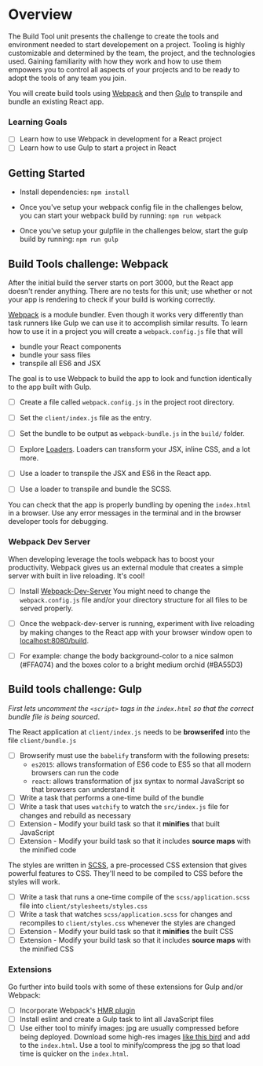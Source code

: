 # Overview

The Build Tool unit presents the challenge to create the tools and environment needed to start developement on a project. Tooling is highly customizable and determined by the team, the project, and the technologies used. Gaining familiarity with how they work and how to use them empowers you to control all aspects of your projects and to be ready to adopt the tools of any team you join.

You will create build tools using [Webpack](http://webpack.github.io/) and then [Gulp](http://www.gulpjs) to transpile and bundle an existing React app.

### Learning Goals

- [ ] Learn how to use Webpack in development for a React project
- [ ] Learn how to use Gulp to start a project in React

## Getting Started
- Install dependencies: `npm install`

- Once you've setup your webpack config file in the challenges below, you can start your webpack build by running: `npm run webpack`

- Once you've setup your gulpfile in the challenges below, start the gulp build by running: `npm run gulp`

## Build Tools challenge: Webpack

After the initial build the server starts on port 3000, but the React app doesn't render anything. There are no tests for this unit; use whether or not your app is rendering to check if your build is working correctly.

[Webpack](https://webpack.github.io/docs/) is a module bundler. Even though it works very differently than task runners like Gulp we can use it to accomplish similar results. To learn how to use it in a project you will create a `webpack.config.js` file that will 
- bundle your React components
- bundle your sass files
- transpile all ES6 and JSX

The goal is to use Webpack to build the app to look and function identically to the app built with Gulp.

- [ ] Create a file called `webpack.config.js` in the project root directory.

- [ ] Set the `client/index.js` file as the entry.

- [ ] Set the bundle to be output as `webpack-bundle.js` in the `build/` folder. 

- [ ] Explore [Loaders](https://webpack.js.org/concepts/loaders/). Loaders can transform your JSX, inline CSS, and a lot more.

- [ ] Use a loader to transpile the JSX and ES6 in the React app.

- [ ] Use a loader to transpile and bundle the SCSS.

You can check that the app is properly bundling by opening the `index.html` in a browser. Use any error messages in the terminal and in the browser developer tools for debugging.

### Webpack Dev Server

When developing leverage the tools webpack has to boost your productivity. Webpack gives us an external module that creates a simple server with built in live reloading. It's cool!

- [ ] Install [Webpack-Dev-Server](https://webpack.github.io/docs/webpack-dev-server.html) You might need to change the `webpack.config.js` file and/or your directory structure for all files to be served properly.
- [ ] Once the webpack-dev-server is running, experiment with live reloading by making changes to the React app with your browser window open to [localhost:8080/build](http://localhost:3000/build).
- [ ] For example: change the body background-color to a nice salmon (#FFA074) and the boxes color to a bright medium orchid (#BA55D3)


## Build tools challenge: Gulp

<em>First lets uncomment the `<script>` tags in the `index.html` so that the correct bundle file is being sourced</em>.

The React application at `client/index.js` needs to be <b>browserifed</b> into the file `client/bundle.js`

- [ ] Browserify must use the `babelify` transform with the following presets:
  - `es2015`: allows transformation of ES6 code to ES5 so that all modern browsers can run the code
  - `react`: allows transformation of </b>jsx</b> syntax to normal JavaScript so that browsers can understand it
- [ ] Write a task that performs a one-time build of the bundle
- [ ] Write a task that uses `watchify` to watch the `src/index.js` file for changes and rebuild as necessary
- [ ] Extension - Modify your build task so that it <b>minifies</b> that built JavaScript
- [ ] Extension - Modify your build task so that it includes <b>source maps</b> with the minified code

The styles are written in [SCSS](http://sass-lang.com/guide), a pre-processed CSS extension that gives powerful features to CSS. They'll need to be compiled to CSS before the styles will work.

- [ ] Write a task that runs a one-time compile of the `scss/application.scss` file into `client/stylesheets/styles.css`
- [ ] Write a task that watches `scss/application.scss` for changes and recompiles to `client/styles.css` whenever the styles are changed
- [ ] Extension - Modify your build task so that it <b>minifies</b> the built CSS
- [ ] Extension - Modify your build task so that it includes <b>source maps</b> with the minified CSS

### Extensions

Go further into build tools with some of these extensions for Gulp and/or Webpack:

- [ ] Incorporate Webpack's [HMR plugin](https://webpack.github.io/docs/hot-module-replacement.html)
- [ ] Install eslint and create a Gulp task to lint all JavaScript files
- [ ] Use either tool to minify images: jpg are usually compressed before being deployed. Download some high-res images [like this bird](https://commons.wikimedia.org/wiki/Category:Colorful_birds#/media/File:Schwarzk%C3%B6pfchen.JPG) and add to the `index.html`. Use a tool to minify/compress the jpg so that load time is quicker on the `index.html`.
